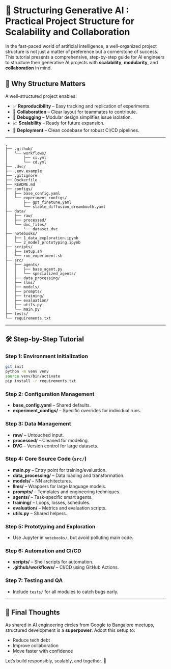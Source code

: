# 🧠 Structuring Generative AI : Practical Project Structure for Scalability and Collaboration

In the fast-paced world of artificial intelligence, a well-organized project structure is not just a matter of preference but a cornerstone of success. This tutorial presents a comprehensive, step-by-step guide for AI engineers to structure their generative AI projects with **scalability**, **modularity**, and **collaboration** in mind.

## 🚀 Why Structure Matters

A well-structured project enables:
- ✅ **Reproducibility** – Easy tracking and replication of experiments.
- 👥 **Collaboration** – Clear layout for teammates to contribute.
- 🐞 **Debugging** – Modular design simplifies issue isolation.
- 📈 **Scalability** – Ready for future expansion.
- 🚢 **Deployment** – Clean codebase for robust CI/CD pipelines.

---

```text
.
├── .github/
│   └── workflows/
│       ├── ci.yml
│       └── cd.yml
├── .dvc/
├── .env.example
├── .gitignore
├── Dockerfile
├── README.md
├── configs/
│   ├── base_config.yaml
│   └── experiment_configs/
│       ├── gpt_finetune.yaml
│       └── stable_diffusion_dreambooth.yaml
├── data/
│   ├── raw/
│   ├── processed/
│   └── dvc_files/
│       └── dataset.dvc
├── notebooks/
│   ├── 1_data_exploration.ipynb
│   └── 2_model_prototyping.ipynb
├── scripts/
│   ├── setup.sh
│   └── run_experiment.sh
├── src/
│   ├── agents/
│   │   ├── base_agent.py
│   │   └── specialized_agents/
│   ├── data_processing/
│   ├── llms/
│   ├── models/
│   ├── prompts/
│   ├── training/
│   ├── evaluation/
│   ├── utils.py
│   └── main.py
├── tests/
└── requirements.txt
```

---

## 🛠 Step-by-Step Tutorial

### Step 1: Environment Initialization
```bash
git init
python -m venv venv
source venv/bin/activate
pip install -r requirements.txt
```

### Step 2: Configuration Management
- **base_config.yaml** – Shared defaults.
- **experiment_configs/** – Specific overrides for individual runs.

### Step 3: Data Management
- **raw/** – Untouched input.
- **processed/** – Cleaned for modeling.
- **DVC** – Version control for large datasets.

### Step 4: Core Source Code (`src/`)
- **main.py** – Entry point for training/evaluation.
- **data_processing/** – Data loading and transformation.
- **models/** – NN architectures.
- **llms/** – Wrappers for large language models.
- **prompts/** – Templates and engineering techniques.
- **agents/** – Task-specific smart agents.
- **training/** – Loops, losses, schedules.
- **evaluation/** – Metrics and evaluation scripts.
- **utils.py** – Shared helpers.

### Step 5: Prototyping and Exploration
- Use Jupyter in `notebooks/`, but avoid polluting main code.

### Step 6: Automation and CI/CD
- **scripts/** – Shell scripts for automation.
- **.github/workflows/** – CI/CD using GitHub Actions.

### Step 7: Testing and QA
- Include `tests/` for all modules to catch bugs early.

---

## 📣 Final Thoughts

As shared in AI engineering circles from Google to Bangalore meetups, structured development is a **superpower**. Adopt this setup to:
- Reduce tech debt
- Improve collaboration
- Move faster with confidence

Let’s build responsibly, scalably, and together. 🌱

